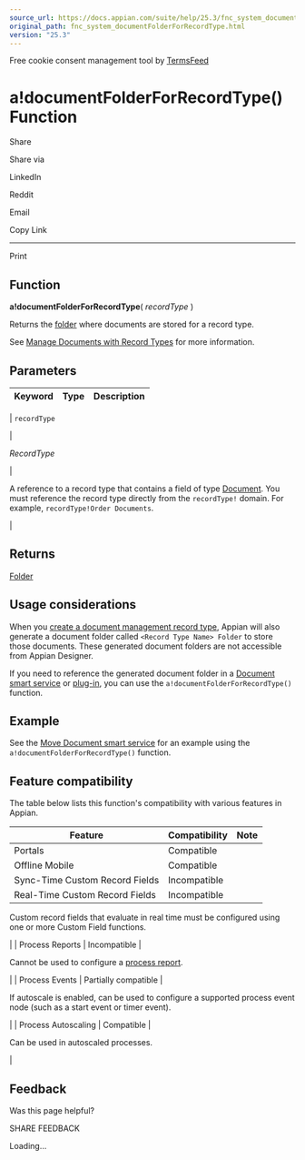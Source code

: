 ```yaml
---
source_url: https://docs.appian.com/suite/help/25.3/fnc_system_documentFolderForRecordType.html
original_path: fnc_system_documentFolderForRecordType.html
version: "25.3"
---
```


Free cookie consent management tool by [TermsFeed](https://www.termsfeed.com/)

# a!documentFolderForRecordType() Function

Share

Share via

LinkedIn

Reddit

Email

Copy Link

* * *

Print

## Function

**a!documentFolderForRecordType**( _recordType_ )

Returns the [folder](manage-docs-with-records.html#generated-folders) where documents are stored for a record type.

See [Manage Documents with Record Types](manage-docs-with-records.html) for more information.

## Parameters

| Keyword | Type | Description |
| --- | --- | --- |
|
`recordType`

 |

_RecordType_

 |

A reference to a record type that contains a field of type [Document](Appian_Data_Types.html#document). You must reference the record type directly from the `recordType!` domain. For example, `recordType!Order Documents`.

 |

## Returns

[Folder](Appian_Data_Types.html#folder)

## Usage considerations

When you [create a document management record type](manage-docs-with-records.html), Appian will also generate a document folder called `<Record Type Name> Folder` to store those documents. These generated document folders are not accessible from Appian Designer.

If you need to reference the generated document folder in a [Document smart service](Smart_Services.html) or [plug-in](https://community.appian.com/b/appmarket), you can use the `a!documentFolderForRecordType()` function.

## Example

See the [Move Document smart service](Move_Document_Smart_Service.html#example-move-documents-to-a-document-management-record-type) for an example using the `a!documentFolderForRecordType()` function.

## Feature compatibility

The table below lists this function's compatibility with various features in Appian.

| Feature | Compatibility | Note |
| --- | --- | --- |
| Portals | Compatible |  |
| Offline Mobile | Compatible |  |
| Sync-Time Custom Record Fields | Incompatible |  |
| Real-Time Custom Record Fields | Incompatible |
Custom record fields that evaluate in real time must be configured using one or more Custom Field functions.

 |
| Process Reports | Incompatible |

Cannot be used to configure a [process report](Process_Reports.html).

 |
| Process Events | Partially compatible |

If autoscale is enabled, can be used to configure a supported process event node (such as a start event or timer event).

 |
| Process Autoscaling | Compatible |

Can be used in autoscaled processes.

 |

## Feedback

Was this page helpful?

SHARE FEEDBACK

Loading...